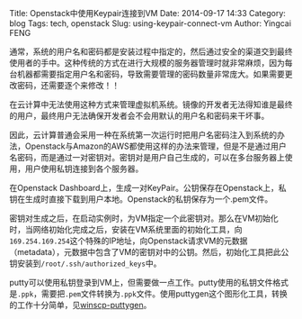 Title: Openstack中使用Keypair连接到VM
Date: 2014-09-17 14:33
Category: blog
Tags: tech, openstack
Slug: using-keypair-connect-vm
Author: Yingcai FENG

通常，系统的用户名和密码都是安装过程中指定的，然后通过安全的渠道交到最终使用者的手中。这种传统的方式在进行大规模的服务器管理时就非常麻烦，因为每台机器都需要指定用户名和密码，导致需要管理的密码数量非常庞大。如果需要更改密码，还需要逐个来修改！！

在云计算中无法使用这种方式来管理虚拟机系统。镜像的开发者无法得知谁是最终的用户，最终用户无法确保开发者会不会用默认的用户名和密码来干坏事。

因此，云计算普通会采用一种在系统第一次运行时把用户名密码注入到系统的办法，Openstack与Amazon的AWS都使用这样的办法来管理，但是不是通过用户名密码，而是通过一对密钥对。密钥对是用户自己生成的，可以在多台服务器上使用，用户使用私钥连接到各个服务器。

在Openstack Dashboard上，生成一对KeyPair。公钥保存在Openstack上，私钥在生成时直接下载到用户本地。Openstack的私钥保存为一个.pem文件。

密钥对生成之后，在启动实例时，为VM指定一个此密钥对。那么在VM初始化时，当网络初始化完成之后，安装在VM系统里面的初始化工具，向`169.254.169.254`这个特殊的IP地址，向Openstack请求VM的元数据（metadata），元数据中包含了VM的密钥对中的公钥。然后，初始化工具把此公钥安装到`/root/.ssh/authorized_keys`中。

putty可以使用私钥登录到VM上，但需要做一点工作。putty使用的私钥文件格式是`.ppk`，需要把`.pem`文件转换为`.ppk`文件。使用puttygen这个图形化工具，转换的工作十分简单，见[winscp-puttygen](http://winscp.net/eng/docs/ui_puttygen)。




